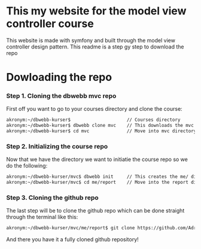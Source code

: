 This my website for the model view controller course
====================

This website is made with symfony and built through the model view controller design pattern. This readme is a step gy step to download the repo

Dowloading the repo
====================


### Step 1. Cloning the dbwebb mvc repo

First off you want to go to your courses directory and clone the course:
```bash
akronym:~/dbwebb-kurser$                     // Courses directory
akronym:~/dbwebb-kurser$ dbwebb clone mvc    // This downloads the mvc directory
akronym:~/dbwebb-kurser$ cd mvc              // Move into mvc directory
```

### Step 2. Initializing the course repo

Now that we have the directory we want to initiatie the course repo so we do the following:

```bash
akronym:~/dbwebb-kurser/mvc$ dbwebb init     // This creates the me/ directory
akronym:~/dbwebb-kurser/mvc$ cd me/report    // Move into the report directory
```

### Step 3. Cloning the github repo

The last step will be to clone the github repo which can be done straight through the terminal like this:

```bash
akronym:~/dbwebb-kurser/mvc/me/report$ git clone https://github.com/AdrianPlaza/mvc 
```

And there you have it a fully cloned github repository!
